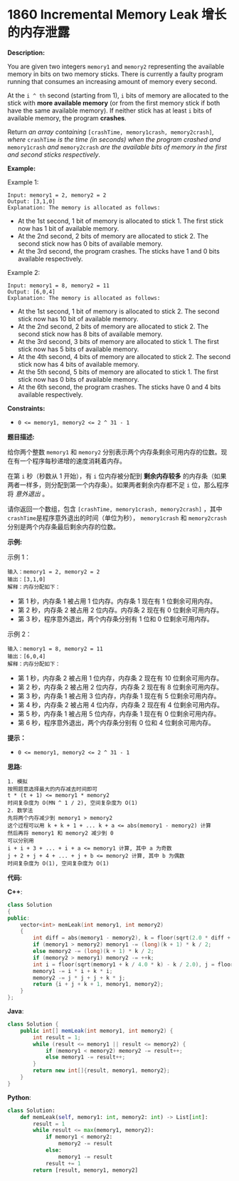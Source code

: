 # 1860 Incremental Memory Leak 增长的内存泄露

__Description:__

You are given two integers `memory1` and `memory2` representing the available memory in bits on two memory sticks. There is currently a faulty program running that consumes an increasing amount of memory every second.

At the `i ^ th` second (starting from 1), `i` bits of memory are allocated to the stick with __more available memory__ (or from the first memory stick if both have the same available memory). If neither stick has at least `i` bits of available memory, the program __crashes__.

Return _an array containing_ `[crashTime, memory1crash, memory2crash]`_, where_ `crashTime` _is the time (in seconds) when the program crashed and_ `memory1crash` _and_ `memory2crash` _are the available bits of memory in the first and second sticks respectively_.

__Example:__

Example 1:

```text
Input: memory1 = 2, memory2 = 2
Output: [3,1,0]
Explanation: The memory is allocated as follows:
```

- At the 1st second, 1 bit of memory is allocated to stick 1. The first stick now has 1 bit of available memory.
- At the 2nd second, 2 bits of memory are allocated to stick 2. The second stick now has 0 bits of available memory.
- At the 3rd second, the program crashes. The sticks have 1 and 0 bits available respectively.

Example 2:

```text
Input: memory1 = 8, memory2 = 11
Output: [6,0,4]
Explanation: The memory is allocated as follows:
```

- At the 1st second, 1 bit of memory is allocated to stick 2. The second stick now has 10 bit of available memory.
- At the 2nd second, 2 bits of memory are allocated to stick 2. The second stick now has 8 bits of available memory.
- At the 3rd second, 3 bits of memory are allocated to stick 1. The first stick now has 5 bits of available memory.
- At the 4th second, 4 bits of memory are allocated to stick 2. The second stick now has 4 bits of available memory.
- At the 5th second, 5 bits of memory are allocated to stick 1. The first stick now has 0 bits of available memory.
- At the 6th second, the program crashes. The sticks have 0 and 4 bits available respectively.

__Constraints:__

- `0 <= memory1, memory2 <= 2 ^ 31 - 1`

__题目描述:__

给你两个整数 `memory1` 和 `memory2` 分别表示两个内存条剩余可用内存的位数。现在有一个程序每秒递增的速度消耗着内存。

在第 `i` 秒（秒数从 1 开始），有 `i` 位内存被分配到 __剩余内存较多__ 的内存条（如果两者一样多，则分配到第一个内存条）。如果两者剩余内存都不足 `i` 位，那么程序将 _意外退出_ 。

请你返回一个数组，包含 `[crashTime, memory1crash, memory2crash]` ，其中 `crashTime`是程序意外退出的时间（单位为秒）， `memory1crash` 和 `memory2crash` 分别是两个内存条最后剩余内存的位数。

__示例:__

示例 1：

```text
输入：memory1 = 2, memory2 = 2
输出：[3,1,0]
解释：内存分配如下：
```

- 第 1 秒，内存条 1 被占用 1 位内存。内存条 1 现在有 1 位剩余可用内存。
- 第 2 秒，内存条 2 被占用 2 位内存。内存条 2 现在有 0 位剩余可用内存。
- 第 3 秒，程序意外退出，两个内存条分别有 1 位和 0 位剩余可用内存。

示例 2：

```text
输入：memory1 = 8, memory2 = 11
输出：[6,0,4]
解释：内存分配如下：
```

- 第 1 秒，内存条 2 被占用 1 位内存，内存条 2 现在有 10 位剩余可用内存。
- 第 2 秒，内存条 2 被占用 2 位内存，内存条 2 现在有 8 位剩余可用内存。
- 第 3 秒，内存条 1 被占用 3 位内存，内存条 1 现在有 5 位剩余可用内存。
- 第 4 秒，内存条 2 被占用 4 位内存，内存条 2 现在有 4 位剩余可用内存。
- 第 5 秒，内存条 1 被占用 5 位内存，内存条 1 现在有 0 位剩余可用内存。
- 第 6 秒，程序意外退出，两个内存条分别有 0 位和 4 位剩余可用内存。

__提示：__

- `0 <= memory1, memory2 <= 2 ^ 31 - 1`

__思路:__

```text
1. 模拟
按照题意选择最大的内存减去时间即可
t * (t + 1) <= memory1 * memory2
时间复杂度为 O(MN ^ 1 / 2), 空间复杂度为 O(1)
2. 数学法
先将两个内存减少到 memory1 > memory2
这个过程可以用 k + k + 1 + ... k + a <= abs(memory1 - memory2) 计算
然后再将 memory1 和 memory2 减少到 0
可以分别用 
i + i + 3 + ... + i + a <= memory1 计算, 其中 a 为奇数
j + 2 + j + 4 + ... + j + b <= memory2 计算, 其中 b 为偶数
时间复杂度为 O(1), 空间复杂度为 O(1)
```

__代码:__

__C++__:

```C++
class Solution 
{
public:
    vector<int> memLeak(int memory1, int memory2) 
    {
        int diff = abs(memory1 - memory2), k = floor(sqrt(2.0 * diff + 0.25) - 0.5);
        if (memory1 > memory2) memory1 -= (long)(k + 1) * k / 2;
        else memory2 -= (long)(k + 1) * k / 2;
        if (memory2 > memory1) memory2 -= ++k;
        int i = floor(sqrt(memory1 + k / 4.0 * k) - k / 2.0), j = floor(sqrt(memory2 + (k + 1) / 4.0 * (k + 1)) - (k + 1) / 2.0);
        memory1 -= i * i + k * i;
        memory2 -= j * j + j + k * j;
        return {i + j + k + 1, memory1, memory2};
    }
};
```

__Java__:

```Java
class Solution {
    public int[] memLeak(int memory1, int memory2) {
        int result = 1;
        while (result <= memory1 || result <= memory2) {
            if (memory1 < memory2) memory2 -= result++;
            else memory1 -= result++;
        }
        return new int[]{result, memory1, memory2};
    }
}
```

__Python__:

```Python
class Solution:
    def memLeak(self, memory1: int, memory2: int) -> List[int]:
        result = 1
        while result <= max(memory1, memory2):
            if memory1 < memory2:
                memory2 -= result
            else:
                memory1 -= result
            result += 1
        return [result, memory1, memory2]
```
